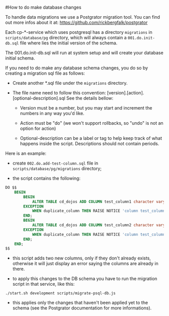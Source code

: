 #How to do make database changes

To handle data migrations we use a Postgrator migration tool. You can find out more infos about it at: https://github.com/rickbergfalk/postgrator

Each cp-*-service which uses postgresql has a directory `migrations` in `scripts/database/pg` directory, which will always contain a `001.do.init-db.sql` file
where lies the initial version of the schema. 

The 001.do.init-db.sql will run at system setup and will create your database initial schema.

If you need to do make any database schema changes, you do so by creating a migration sql file as follows:

* Create another *.sql file under the `migrations` directory. 

* The file name need to follow this convention: [version].[action].[optional-description].sql See the details bellow: 

	* Version must be a number, but you may start and increment the numbers in any way you'd like.

	* Action must be "do" (we won't support rollbacks, so "undo" is not an option for action)

	* Optional-description can be a label or tag to help keep track of what happens inside the script. Descriptions should not contain periods.

Here is an example:

* create `002.do.add-test-column.sql` file in `scripts/database/pg/migrations` directory;

* the script contains the following:

```sql
DO $$ 
	BEGIN
		BEGIN
			ALTER TABLE cd_dojos ADD COLUMN test_column1 character varying;
		EXCEPTION
			WHEN duplicate_column THEN RAISE NOTICE 'column test_column1 already exists in cd_dojos.';
		END;
		BEGIN
			ALTER TABLE cd_dojos ADD COLUMN test_column2 character varying;
		EXCEPTION
			WHEN duplicate_column THEN RAISE NOTICE 'column test_column2 already exists in cd_dojos.';
		END;
	END;
$$
```

* this script adds two new columns, only if they don't already exists, otherwise it will just display an error saying the columns are already in there.

* to apply this changes to the DB schema you have to run the migration script in that service, like this:

`./start.sh development scripts/migrate-psql-db.js`

* this applies only the changes that haven't been applied yet to the schema (see the Postgrator documentation for more informations).